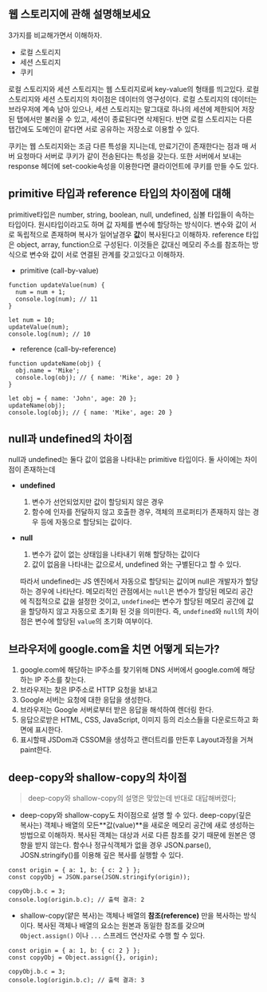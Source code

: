## 웹 스토리지에 관해 설명해보세요

3가지를 비교해가면서 이해하자.

-   로컬 스토리지
-   세션 스토리지
-   쿠키

로컬 스토리지와 세션 스토리지는 웹 스토리지로써 key-value의 형태를 띄고있다. 로컬 스토리지와 세션 스토리지의 차이점은 데이터의 영구성이다. 로컬 스토리지의 데이터는 브라우저에 계속 남아 있으나, 세션 스토리지는 말그대로 하나의 세션에 제한되어 저장된 탭에서만 불러올 수 있고, 세션이 종료된다면 삭제된다. 반면 로컬 스토리지는 다른 탭간에도 도메인이 같다면 서로 공유하는 저장소로 이용할 수 있다.

쿠키는 웹 스토리지와는 조금 다른 특성을 지니는데, 만료기간이 존재한다는 점과 매 서버 요청마다 서버로 쿠키가 같이 전송된다는 특성을 갖는다. 또한 서버에서 보내는 response 헤더에 set-cookie속성을 이용한다면 클라이언트에 쿠키를 만들 수도 있다.

## primitive 타입과 reference 타입의 차이점에 대해

primitive타입은 number, string, boolean, null, undefined, 심볼 타입들이 속하는 타입이다. 원시타입이라고도 하며 값 자체를 변수에 할당하는 방식이다. 변수와 값이 서로 독립적으로 존재하며 복사가 일어날경우 **값**이 복사된다고 이해하자. reference 타입은 object, array, function으로 구성된다. 이것들은 값대신 메모리 주소를 참조하는 방식으로 변수와 값이 서로 연결된 관계를 갖고있다고 이해하자.

-   primitive (call-by-value)

```
function updateValue(num) {
  num = num + 1;
  console.log(num); // 11
}

let num = 10;
updateValue(num);
console.log(num); // 10
```

-   reference (call-by-reference)

```
function updateName(obj) {
  obj.name = 'Mike';
  console.log(obj); // { name: 'Mike', age: 20 }
}

let obj = { name: 'John', age: 20 };
updateName(obj);
console.log(obj); // { name: 'Mike', age: 20 }
```

## null과 undefined의 차이점

null과 undefined는 둘다 값이 없음을 나타내는 primitive 타입이다. 둘 사이에는 차이점이 존재하는데

-   **undefined**
    1.  변수가 선언되었지만 값이 할당되지 않은 경우
    2.  함수에 인자를 전달하지 않고 호출한 경우, 객체의 프로퍼티가 존재하지 않는 경우 등에 자동으로 할당되는 값이다.
-   **null**
    
    1.  변수가 값이 없는 상태임을 나타내기 위해 할당하는 값이다
    2.  값이 없음을 나타내는 값으로서, undefined 와는 구별된다고 할 수 있다.
    
    따라서 undefined는 JS 엔진에서 자동으로 할당되는 값이며 null은 개발자가 할당하는 경우에 나타난다. 메모리적인 관점에서는 `null`은 변수가 할당된 메모리 공간에 직접적으로 값을 설정한 것이고, `undefined`는 변수가 할당된 메모리 공간에 값을 할당하지 않고 자동으로 초기화 된 것을 의미한다. 즉, `undefined`와 `null`의 차이점은 변수에 할당된 `value`의 초기화 여부이다.

## 브라우저에 google.com을 치면 어떻게 되는가?

1.  google.com에 해당하는 IP주소를 찾기위해 DNS 서버에서 google.com에 해당하는 IP 주소를 찾는다.
2.  브라우저는 찾은 IP주소로 HTTP 요청을 보내고
3.  Google 서버는 요청에 대한 응답을 생성한다.
4.  브라우저는 Google 서버로부터 받은 응답을 해석하여 렌더링 한다.
5.  응답으로받은 HTML, CSS, JavaScript, 이미지 등의 리소스들을 다운로드하고 화면에 표시한다.
6.  표시할때 JSDom과 CSSOM을 생성하고 랜더트리를 만든후 Layout과정을 거쳐 paint한다.

## deep-copy와 shallow-copy의 차이점

> deep-copy와 shallow-copy의 설명은 맞았는데 반대로 대답해버렸다;

-   deep-copy와 shallow-copy도 차이점으로 설명 할 수 있다. deep-copy(깊은 복사는) 객체나 배열의 모든**값(value)**을 새로운 메모리 공간에 새로 생성하는 방법으로 이해하자. 복사된 객체는 대상과 서로 다른 참조를 갖기 때문에 원본은 영향을 받지 않는다. 함수나 정규식객체가 없을 경우 JSON.parse(), JOSN.stringify()를 이용해 깊은 복사를 실행할 수 있다.

```
const origin = { a: 1, b: { c: 2 } };
const copyObj = JSON.parse(JSON.stringify(origin));

copyObj.b.c = 3;
console.log(origin.b.c); // 출력 결과: 2
```

-   shallow-copy(얕은 복사)는 객체나 배열의 **참조(reference)** 만을 복사하는 방식이다. 복사된 객체나 배열의 요소는 원본과 동일한 참조를 갖으며 `Object.assign()` 이나 `...` 스프레드 연산자로 수행 할 수 있다.

```
const origin = { a: 1, b: { c: 2 } };
const copyObj = Object.assign({}, origin);

copyObj.b.c = 3;
console.log(origin.b.c); // 출력 결과: 3
```